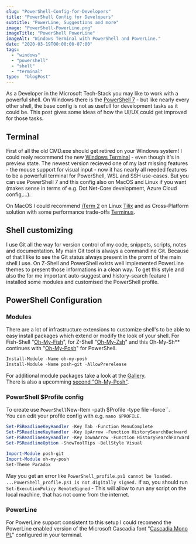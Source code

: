 ```yaml
---
slug: "PowerShell-Config-for-Developers"
title: "PowerShell Config for Developers"
subtitle: "PowerLine, Suggestions and more"
image: "PowerShell-PowerLine.png"
imageTitle: "PowerShell PowerLine"
imageAlt: "Windows Terminal with PowerShell and PowerLine."
date: "2020-03-19T00:00:00-07:00"
tags:
  - "windows"
  - "powershell"
  - "shell"
  - "terminal"
type:  "blogPost"
---
```


As a Developer in the Microsoft Tech-Stack you may like to work with a powerful shell. On Windows there is the [PowerShell 7](https://github.com/PowerShell/PowerShell/releases) - but like nearly every other shell, the base config is not as usefull for development tasks as it could be. This post gives some ideas of how the UI/UX could get improved for those tasks.

## Terminal

First of all the old CMD.exe should get retired on your Windows system! I could realy recommend the new [Windows Terminal](https://github.com/microsoft/terminal) - even though it's in preview state. The newest version recieved one of my last missing features - the mouse support for visual input - now it has nearly all needed features to be a powerfull terminal for PowerShell, WSL and SSH use-cases. But you can use PowerShell 7 and this config also on MacOS and Linux if you want (makes sense in terms of e.g. Dot.Net-Core development, Azure Cloud config,...).

On MacOS I could recommend [iTerm 2](https://iterm2.com) on Linux [Tilix](https://gnunn1.github.io/tilix-web/) and as Cross-Platform solution with some performance trade-offs [Terminus](https://eugeny.github.io/terminus/).

## Shell customizing

I use Git all the way for version control of my code, snippets, scripts, notes and documentation. My main Git tool is always a commandline Git. Because of that I like to see the Git status always present in the promt of the main shell I use. On Z-Shell and PowerShell exists well implemented PowerLine themes to present those informations in a clean way. To get this style and also the for me important auto-suggest and history-search feature I installed some modules and customised the PowerShell profile.

## PowerShell Configuration

### Modules

There are a lot of infrastructure extensions to customize shell's to be able to easy install packages which extend or modify the look of your shell. For Fish-Shell "[Oh-My-Fish](https://github.com/oh-my-fish/oh-my-fish)", for Z-Shell "[Oh-My-Zsh](https://ohmyz.sh)" and this Oh-My-Sh** continues with "[Oh-My-Posh](https://github.com/JanDeDobbeleer/oh-my-posh)" for PowerShell.

```PowerShell
Install-Module -Name oh-my-posh
Install-Module -Name posh-git -AllowPrerelease
```

For additional module packages take a look at the [Gallery](https://www.powershellgallery.com/packages).  
There is also a upcomming [second "Oh-My-Posh"](http://pecigonzalo.github.io/Oh-My-Posh/).

### PowerShell $Profile config

To create use `PowerShell`New-Item -path $Profile -type file –force``.  
You can edit your profile config with e.g. `nano $PROFILE`.

```PowerShell
Set-PSReadlineKeyHandler -Key Tab -Function MenuComplete
Set-PSReadlineKeyHandler -Key UpArrow -Function HistorySearchBackward
Set-PSReadlineKeyHandler -Key DownArrow -Function HistorySearchForward
Set-PSReadlineOption -ShowToolTips -BellStyle Visual

Import-Module posh-git
Import-Module oh-my-posh
Set-Theme Paradox
```

May you get an error like `PowerShell_profile.ps1 cannot be loaded. ...PowerShell_profile.ps1 is not digitally signed.` if so, you should run `Set-ExecutionPolicy RemoteSigned` - This will allow to run any script on the local machine, that has not come from the internet.

### PowerLine

For PowerLine support consistent to this setup I could recomend the PowerLine enabled version of the Microsoft Cascadia font "[Cascadia Mono PL](https://github.com/microsoft/cascadia-code)" configured in your terminal.
